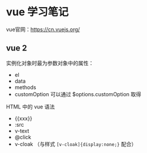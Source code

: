 # vue 学习笔记

vue官网：https://cn.vuejs.org/

## vue 2 

实例化对象时最为参数对象中的属性：

- el
- data
- methods
- customOption 可以通过 $options.customOption 取得

HTML 中的 vue 语法

- {{xxx}}
- :src
- v-text
- @click
- v-cloak （与样式 `[v-cloak]{display:none;}` 配合）

